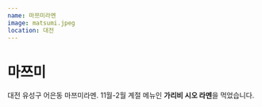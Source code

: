 ```yaml
---
name: 마쯔미라멘
image: matsumi.jpeg
location: 대전
---
```

# 마쯔미
대전 유성구 어은동 마쯔미라멘. 11월-2월 계절 메뉴인 **가리비 시오 라멘**을 먹었습니다.